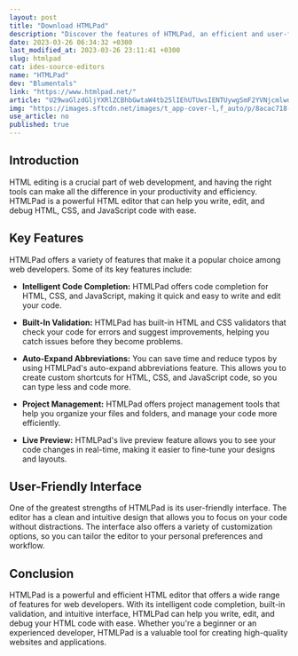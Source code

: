 ```yaml
---
layout: post
title: "Download HTMLPad"
description: "Discover the features of HTMLPad, an efficient and user-friendly HTML editor for web developers."
date: 2023-03-26 06:34:32 +0300
last_modified_at: 2023-03-26 23:11:41 +0300
slug: htmlpad
cat: ides-source-editors
name: "HTMLPad"
dev: "Blumentals"
link: "https://www.htmlpad.net/"
article: "U29waGlzdGljYXRlZCBhbGwtaW4tb25lIEhUTUwsIENTUywgSmF2YVNjcmlwdCBhbmQgWEhUTUwgZWRpdG9y"
img: "https://images.sftcdn.net/images/t_app-cover-l,f_auto/p/8acac718-9a9d-11e6-aa26-00163ec9f5fa/1650714686/htmlpad-screenshot.png"
use_article: no
published: true
---
```

## Introduction

HTML editing is a crucial part of web development, and having the right tools can make all the difference in your productivity and efficiency. HTMLPad is a powerful HTML editor that can help you write, edit, and debug HTML, CSS, and JavaScript code with ease.

## Key Features

HTMLPad offers a variety of features that make it a popular choice among web developers. Some of its key features include:

- **Intelligent Code Completion:** HTMLPad offers code completion for HTML, CSS, and JavaScript, making it quick and easy to write and edit your code.

- **Built-In Validation:** HTMLPad has built-in HTML and CSS validators that check your code for errors and suggest improvements, helping you catch issues before they become problems.

- **Auto-Expand Abbreviations:** You can save time and reduce typos by using HTMLPad's auto-expand abbreviations feature. This allows you to create custom shortcuts for HTML, CSS, and JavaScript code, so you can type less and code more.

- **Project Management:** HTMLPad offers project management tools that help you organize your files and folders, and manage your code more efficiently.

- **Live Preview:** HTMLPad's live preview feature allows you to see your code changes in real-time, making it easier to fine-tune your designs and layouts.

## User-Friendly Interface

One of the greatest strengths of HTMLPad is its user-friendly interface. The editor has a clean and intuitive design that allows you to focus on your code without distractions. The interface also offers a variety of customization options, so you can tailor the editor to your personal preferences and workflow.

## Conclusion

HTMLPad is a powerful and efficient HTML editor that offers a wide range of features for web developers. With its intelligent code completion, built-in validation, and intuitive interface, HTMLPad can help you write, edit, and debug your HTML code with ease. Whether you're a beginner or an experienced developer, HTMLPad is a valuable tool for creating high-quality websites and applications.